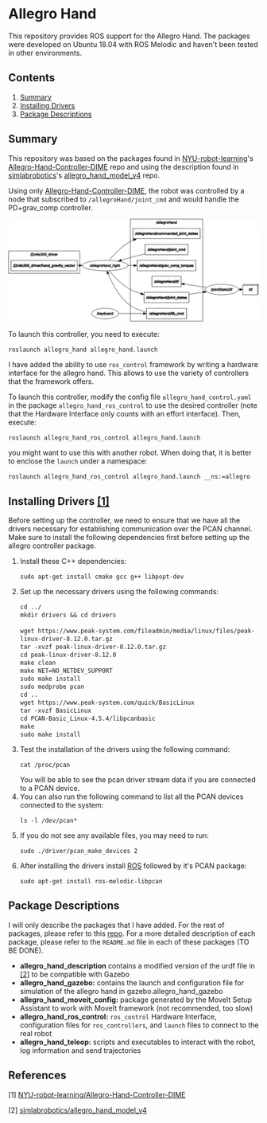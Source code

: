 # Allegro Hand
This repository provides ROS support for the Allegro Hand. The packages were developed on Ubuntu 18.04 with ROS Melodic and haven't been tested in other environments.

## Contents
1. [Summary](#summary)
2. [Installing Drivers](#drivers)
3. [Package Descriptions](#package_descriptions)

## Summary <a name="summary"></a>
This repository was based on the packages found in [NYU-robot-learning](https://github.com/NYU-robot-learning)'s [Allegro-Hand-Controller-DIME](https://github.com/NYU-robot-learning/Allegro-Hand-Controller-DIME) repo and using the description found in [simlabrobotics](https://github.com/simlabrobotics)'s [allegro_hand_model_v4](https://github.com/simlabrobotics/allegro_hand_model_v4) repo.

Using only [Allegro-Hand-Controller-DIME](https://github.com/NYU-robot-learning/Allegro-Hand-Controller-DIME), the robot was controlled by a node that subscribed to `/allegroHand/joint_cmd` and would handle the PD+grav_comp controller.
<p align="center">
  <img src="docs/images/rosgraph_nyu_controller.png" />
</p>
To launch this controller, you need to execute:

```
roslaunch allegro_hand allegro_hand.launch
```

I have added the ability to use `ros_control` framework by writing a hardware interface for the allegro hand. This allows to use the variety of controllers that the framework offers. 

To launch this controller, modify the config file `allegro_hand_control.yaml` in the package `allegro_hand_ros_control` to use the desired controller (note that the Hardware Interface only counts with an effort interface). Then, execute:

```
roslaunch allegro_hand_ros_control allegro_hand.launch
```

you might want to use this with another robot. When doing that, it is better to enclose the `launch` under a namespace:

```
roslaunch allegro_hand_ros_control allegro_hand.launch __ns:=allegro
```

## Installing Drivers [[1]](#1) <a name="drivers"></a>
Before setting up the controller, we need to ensure that we have all the drivers necessary for establishing communication over the PCAN channel. Make sure to install the following dependencies first before setting up the allegro controller package.

1. Install these C++ dependencies:
   ```
   sudo apt-get install cmake gcc g++ libpopt-dev
   ```
2. Set up the necessary drivers using the following commands:
   ```
   cd ../
   mkdir drivers && cd drivers
   
   wget https://www.peak-system.com/fileadmin/media/linux/files/peak-linux-driver-8.12.0.tar.gz
   tar -xvzf peak-linux-driver-8.12.0.tar.gz
   cd peak-linux-driver-8.12.0
   make clean
   make NET=NO_NETDEV_SUPPORT
   sudo make install 
   sudo modprobe pcan
   cd ..
   wget https://www.peak-system.com/quick/BasicLinux
   tar -xvzf BasicLinux
   cd PCAN-Basic_Linux-4.5.4/libpcanbasic
   make
   sudo make install
   ``` 
3. Test the installation of the drivers using the following command:
   ```
   cat /proc/pcan
   ```
   You will be able to see the pcan driver stream data if you are connected to a PCAN device.
4. You can also run the following command to list all the PCAN devices connected to the system:
   ```
   ls -l /dev/pcan*
   ```
5. If you do not see any available files, you may need to run:
   ```
   sudo ./driver/pcan_make_devices 2
   ```
6. After installing the drivers install [ROS](http://wiki.ros.org/noetic/Installation/Ubuntu) followed by it's PCAN package:
   ```
   sudo apt-get install ros-melodic-libpcan 
   ```

## Package Descriptions <a name="package_descriptions"></a>
I will only describe the packages that I have added. For the rest of packages, please refer to this [repo](https://github.com/simlabrobotics/allegro_hand_ros_v4). For a more detailed description of each package, please refer to the `README.md` file in each of these packages (TO BE DONE).

* **allegro_hand_description** contains a modified version of the urdf file in [[2]](#2) to be compatible with Gazebo
* **allegro_hand_gazebo:** contains the launch and configuration file for simulation of the allegro hand in gazebo.allegro_hand_gazebo
* **allegro_hand_moveit_config:** package generated by the MoveIt Setup Assistant to work with MoveIt framework (not recommended, too slow)
* **allegro_hand_ros_control:** `ros_control` Hardware Interface, configuration files for `ros_controllers`, and `launch` files to connect to the real robot
* **allegro_hand_teleop:** scripts and executables to interact with the robot, log information and send trajectories

## References 
<a id="1">[1]</a> 
[NYU-robot-learning/Allegro-Hand-Controller-DIME](https://github.com/NYU-robot-learning/Allegro-Hand-Controller-DIME/blob/main/README.md?plain=1)

<a id="2">[2]</a> 
[simlabrobotics/allegro_hand_model_v4](https://github.com/simlabrobotics/allegro_hand_model_v4)

